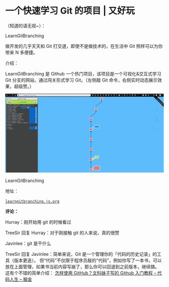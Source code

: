 # 一个快速学习 Git 的项目 | 又好玩

（知道的请无视~）：

LearnGitBranching

做开发的几乎天天和 Git 打交道，即使不是做技术的，在生活中 Git 照样可以为你带来 N 多便捷。

介绍：

LearnGitBranching 是 Github 一个热门项目，该项目是一个可视化&交互式学习 Git 分支的网站，通过闯关形式学习 Git。（左侧敲 Git 命令，右侧实时动态展示效果，超级赞。）

![](img/81aa9cab7d2bc3ad6f4104bf121f61b9.jpg)

LearnGitBranching

地址：

[`learngitbranching.js.org`](https://learngitbranching.js.org)

**评论：**

Hurray：刚开始用 git 的时候看过

TreeSir 回复 Hurray：对于刚接触 git 的人来说，真的很赞

Javinlee：git 是干什么

TreeSir 回复 Javinlee：简单来说，Git 是一个管理你的「代码的历史记录」的工具（版本更迭）。 但“代码”不仅限于程序员敲的“代码”，例如你写了一本书，可以放在上面管理，如果书当前内容写崩了，那么你可以回退到之前版本，继续搞。 这有个不错的简单介绍： [怎样使用 GitHub？文科妹子写的 Github 入门教程 – 代码人生 – 掘金](https://juejin.im/entry/56e638591ea49300550885cc)